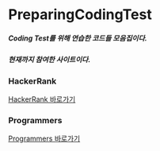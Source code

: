 ﻿# PreparingCodingTest

##### Coding Test를 위해 연습한 코드들 모음집이다.

##### 현재까지 참여한 사이트이다.

### HackerRank
[HackerRank 바로가기](https://www.hackerrank.com/)
### Programmers
[Programmers 바로가기](https://programmers.co.kr/)
